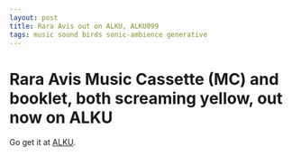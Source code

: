 ```yaml
---
layout: post
title: Rara Avis out on ALKU, ALKU099
tags: music sound birds sonic-ambience generative
---
```


Rara Avis Music Cassette (MC) and booklet, both screaming yellow, out now on ALKU
=================================================================================

Go get it at [ALKU][1].


[1]: http://alkualkualkualkualkualkualkualkualkualku.org/pmwiki/pmwiki.php/Main/ALKU99 "ALKU99"

